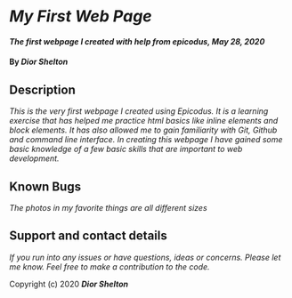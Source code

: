 # _My First Web Page_

#### _The first webpage I created with help from epicodus, May 28, 2020_

#### By _**Dior Shelton**_

## Description

_This is the very first webpage I created using Epicodus. It is a learning exercise that has helped me practice html basics like inline elements and block elements. It has also allowed me to gain familiarity with Git, Github and command line interface. In creating this webpage I have gained some basic knowledge of a few basic skills that are important to web development._

## Known Bugs

_The photos in my favorite things are all different sizes_

## Support and contact details

_If you run into any issues or have questions, ideas or concerns. Please let me know. Feel free to make a contribution to the code._


Copyright (c) 2020 **_Dior Shelton_**
